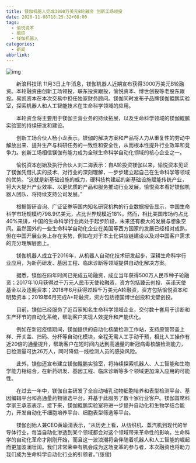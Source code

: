 ```yaml
---
title: 镁伽机器人完成3000万美元B轮融资 创新工场领投
date: 2020-11-08T18:25:32+08:00
tags:
  - 愉悦资本
  - 融资
  - 镁伽机器人
categories:
  - 新闻
abbrlink:
---
```


![img](https://cdn.jsdelivr.net/gh/yakeing/Documentation@main/Hexo/images/35ee-kcieyvz8342440.png)

　　新浪科技讯 11月3日上午消息，镁伽机器人近期宣布获得3000万美元B轮融资。本轮融资由创新工场领投，联东投资跟投，愉悦资本、博世创投等老股东跟投。易凯资本在本次交易中担任独家财务顾问。镁伽同时发布子品牌镁伽鲲鹏实验室，探索机器人和人工智能技术在生命科学领域的应用。

　　本轮资金将主要用于镁伽主营业务的持续拓展，以及生命科学领域的镁伽鲲鹏实验室的持续研发和建设。

　　创新工场合伙人杨小龙表示，镁伽的解决方案和产品将人力从重复性的劳动中解放出来、提升生产与科研任务的一致性和安全性，从而根本性提升行业效率和竞争力。创新工场相信镁伽有能力成为全球生命科学自动化领域的核心企业之一。

　　愉悦资本创始及执行合伙人刘二海表示：自A轮投资镁伽以来，愉悦资本见证了镁伽凭借扎实的技术、对行业的深刻理解，一步步建立起自己在生命科学等领域的优势。“这就是新基础设施的威力，硬科技构建起的新基础设施赋能传统产业，将大大提升产业效率、以更优质的产品和服务推动行业发展。愉悦资本看好镁伽机器人团队、将持续支持公司发展。”

　　根据智研咨询、广证证券等国内知名研究机构的行业数据报告显示，中国生命科学市场规模约798.9亿美元，占比世界规模近18%。然而，相比美国市场约占比40%来讲，中国的生命科学行业尚处于起步阶段，未来还有极大的发展与想象空间。虽然国外的一些生命科学自动化企业在美国等西方国家的发展已经相对成熟，但在中国开展业务上存在劣势，例如在对于本土化供应链建设以及对中国客户需求的充分理解层面上。

　　镁伽机器人成立于2016年，从机器人自动化技术研发起步，深耕生命科学行业应用，为新药研发、基因工程、临床诊断等领域提供自动化解决方案。

　　据悉，镁伽在四年时间已完成五轮融资，成立当年获得500万人民币种子轮融资；2017年10月获得过千万元人民币天使轮融资，资方包括臻云创投、英诺天使基金以及逐鹿资本；2018年6月获得过超千万美元A轮融资，资方包括愉悦资本和明势资本；2019年6月完成A+轮融资，资方包括德国博世创投和戈壁创投。

　　目前，镁伽已经服务了近百家知名生命科学领域企业，交付数十套用于诊断和生产环节的自动化系统，帮助客户实现人效提升和产能优化。

　　例如在新冠疫情期间，镁伽提供的自动化核酸检测工作站，支持原管带盖上样、开关盖、扫码、分杯等自动化模块，全程无需人工手动干预，相比人工操作有近20倍的通量提升，帮助客户在短时间内达到高通量的新冠病毒核酸检测能力，日检测量可达26万人，同时降低一线检测人员的感染风险。

　　此外，镁伽还宣布建立镁伽鲲鹏实验室，将持续探索机器人、人工智能和生物学能力相结合，在新药研发、基因工程、临床诊断等多个领域更加深入应用的可能性。

　　在过去一年中，镁伽自主研发了全自动哺乳动物细胞培养和表型检测平台、基因编辑平台和高通量药物筛选平台，并基于此服务了数十家行业客户。镁伽首席科学家王承志表示，接下来，镁伽鲲鹏实验室将进一步提升自动化和生物学结合能力，开发自动化干细胞培养平台、细胞表型筛选等平台。

　　镁伽创始人兼CEO黄瑜清表示，“从历史上看，从纺织机、蒸汽机到现代的半导体行业，每当自动化渗透到某个领域都会对这个领域带来革命性的影响。生命科学的自动化革命才刚刚开始，而且这一波浪潮将会伴随着机器人和人工智能的崛起而更加波澜壮阔。我们非常荣幸有机会成为这场变革的参与者，本次融资也将助力我们成为生命科学自动化行业的引领者。”(张俊)
